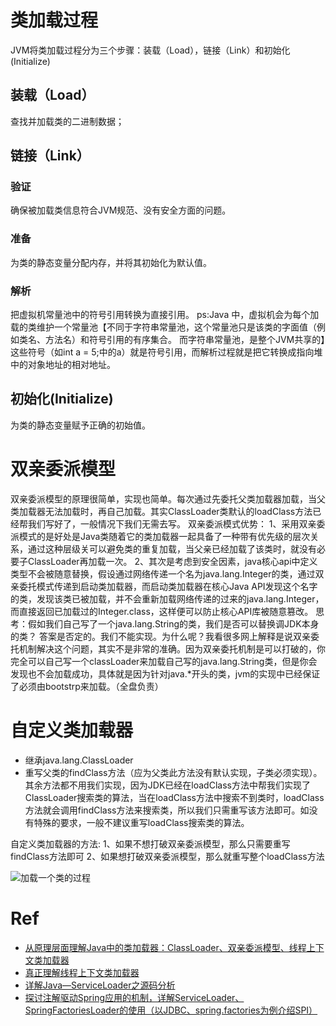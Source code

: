 # 类加载过程
JVM将类加载过程分为三个步骤：装载（Load），链接（Link）和初始化(Initialize)
## 装载（Load）
查找并加载类的二进制数据；
## 链接（Link）
### 验证
确保被加载类信息符合JVM规范、没有安全方面的问题。
### 准备 
为类的静态变量分配内存，并将其初始化为默认值。
### 解析 
把虚拟机常量池中的符号引用转换为直接引用。
ps:Java 中，虚拟机会为每个加载的类维护一个常量池【不同于字符串常量池，这个常量池只是该类的字面值（例如类名、方法名）和符号引用的有序集合。 而字符串常量池，是整个JVM共享的】这些符号（如int a = 5;中的a）就是符号引用，而解析过程就是把它转换成指向堆中的对象地址的相对地址。
## 初始化(Initialize)
为类的静态变量赋予正确的初始值。

# 双亲委派模型
双亲委派模型的原理很简单，实现也简单。每次通过先委托父类加载器加载，当父类加载器无法加载时，再自己加载。其实ClassLoader类默认的loadClass方法已经帮我们写好了，一般情况下我们无需去写。
双亲委派模式优势：
1、采用双亲委派模式的是好处是Java类随着它的类加载器一起具备了一种带有优先级的层次关系，通过这种层级关可以避免类的重复加载，当父亲已经加载了该类时，就没有必要子ClassLoader再加载一次。
2、其次是考虑到安全因素，java核心api中定义类型不会被随意替换，假设通过网络传递一个名为java.lang.Integer的类，通过双亲委托模式传递到启动类加载器，而启动类加载器在核心Java API发现这个名字的类，发现该类已被加载，并不会重新加载网络传递的过来的java.lang.Integer，而直接返回已加载过的Integer.class，这样便可以防止核心API库被随意篡改。
思考：假如我们自己写了一个java.lang.String的类，我们是否可以替换调JDK本身的类？
答案是否定的。我们不能实现。为什么呢？我看很多网上解释是说双亲委托机制解决这个问题，其实不是非常的准确。因为双亲委托机制是可以打破的，你完全可以自己写一个classLoader来加载自己写的java.lang.String类，但是你会发现也不会加载成功，具体就是因为针对java.*开头的类，jvm的实现中已经保证了必须由bootstrp来加载。（全盘负责）

# 自定义类加载器
- 继承java.lang.ClassLoader
- 重写父类的findClass方法（应为父类此方法没有默认实现，子类必须实现）。其余方法都不用我们实现，因为JDK已经在loadClass方法中帮我们实现了ClassLoader搜索类的算法，当在loadClass方法中搜索不到类时，loadClass方法就会调用findClass方法来搜索类，所以我们只需重写该方法即可。如没有特殊的要求，一般不建议重写loadClass搜索类的算法。

自定义类加载器的方法:
1、如果不想打破双亲委派模型，那么只需要重写findClass方法即可
2、如果想打破双亲委派模型，那么就重写整个loadClass方法

![加载一个类的过程](https://img-blog.csdnimg.cn/20190131161345614.png?x-oss-process=image/watermark,type_ZmFuZ3poZW5naGVpdGk,shadow_10,text_aHR0cHM6Ly9ibG9nLmNzZG4ubmV0L2Y2NDEzODU3MTI=,size_16,color_FFFFFF,t_70)

# Ref
- [从原理层面理解Java中的类加载器：ClassLoader、双亲委派模型、线程上下文类加载器](https://blog.csdn.net/f641385712/article/details/86715906)
- [真正理解线程上下文类加载器](https://blog.csdn.net/yangcheng33/article/details/52631940)
- [详解Java—ServiceLoader之源码分析](https://www.jianshu.com/p/e60220817726)
- [探讨注解驱动Spring应用的机制，详解ServiceLoader、SpringFactoriesLoader的使用（以JDBC、spring.factories为例介绍SPI）](https://blog.csdn.net/f641385712/article/details/89231174)